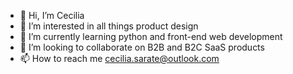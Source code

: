 - 👋 Hi, I’m Cecilia
- 👀 I’m interested in all things product design
- 🌱 I’m currently learning python and front-end web development
- 💞️ I’m looking to collaborate on B2B and B2C SaaS products
- 📫 How to reach me cecilia.sarate@outlook.com

<!---
cecilia-sarate/cecilia-sarate is a ✨ special ✨ repository because its `README.md` (this file) appears on your GitHub profile.
You can click the Preview link to take a look at your changes.
--->

